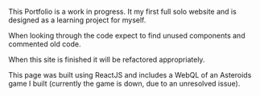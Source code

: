 This Portfolio is a work in progress.  It my first full solo website and is designed as a learning project for myself.

When looking through the code expect to find unused components and commented old code. 

When this site is finished it will be refactored appropriately.

This page was built using ReactJS and includes a WebQL of an Asteroids game I built (currently the game is down, due to an unresolved issue).
